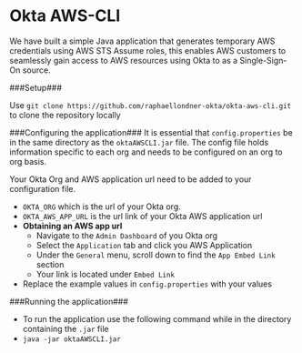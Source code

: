 # Okta AWS-CLI


We have built a simple Java application that generates temporary AWS credentials using AWS STS Assume roles, this enables AWS customers to seamlessly gain access to AWS resources using Okta to as a Single-Sign-On source.

###Setup###

Use ```git clone https://github.com/raphaellondner-okta/okta-aws-cli.git``` to clone the repository locally

###Configuring the application###
  It is essential that ```config.properties``` be in the same directory as the ```oktaAWSCLI.jar``` file. The config file holds information specific to each org and needs to be configured on an org to org basis. 

  Your Okta Org and AWS application url need to be added to your configuration file.
  - ```OKTA_ORG``` which is the url of your Okta org.
  - ```OKTA_AWS_APP_URL``` is the url link of your Okta AWS application url
  - **Obtaining an AWS app url**
    - Navigate to the ```Admin Dashboard``` of you Okta org 
    - Select the ```Application``` tab and click you AWS Application 
    - Under the ```General``` menu, scroll down to find the ```App Embed Link``` section 
    - Your link is located under ```Embed Link``` 
  - Replace the example values in ```config.properties``` with your values

###Running the application###
  - To run the application use the following command while in the directory containing the ```.jar``` file
  - ```java -jar oktaAWSCLI.jar```
  
